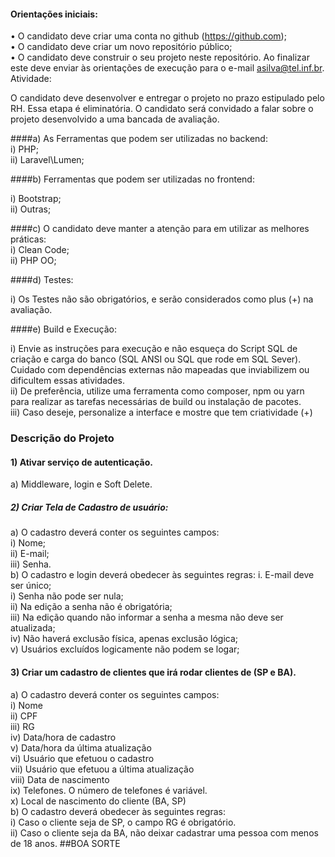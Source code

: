 #### Orientações iniciais:
• O candidato deve criar uma conta no github (https://github.com);  
• O candidato deve criar um novo repositório público;  
• O candidato deve construir o seu projeto neste repositório. 
Ao finalizar este deve enviar às orientações de execução para o e-mail asilva@tel.inf.br.  
Atividade:  

O candidato deve desenvolver e entregar o projeto no prazo estipulado pelo RH. Essa etapa é eliminatória. O
candidato será convidado a falar sobre o projeto desenvolvido a uma bancada de avaliação.  

####a) As Ferramentas que podem ser utilizadas no backend:  
i) PHP;  
ii) Laravel\Lumen;  

####b) Ferramentas que podem ser utilizadas no frontend:

i) Bootstrap;  
ii) Outras;  

####c) O candidato deve manter a atenção para em utilizar as melhores práticas:  
i) Clean Code;  
ii) PHP OO;  

####d) Testes:  

i) Os Testes não são obrigatórios, e serão considerados como plus (+) na avaliação.  

####e) Build e Execução:  

i) Envie as instruções para execução e não esqueça do Script SQL de criação e carga do banco (SQL ANSI ou
SQL que rode em SQL Sever). Cuidado com dependências externas não mapeadas que inviabilizem ou
dificultem essas atividades.  
ii) De preferência, utilize uma ferramenta como composer, npm ou yarn para realizar as tarefas necessárias de
build ou instalação de pacotes.  
iii) Caso deseje, personalize a interface e mostre que tem criatividade (+)

### Descrição do Projeto
#### 1) Ativar serviço de autenticação.
   a) Middleware, login e Soft Delete.
##### 2) Criar Tela de Cadastro de usuário:
   a) O cadastro deverá conter os seguintes campos:  
   i) Nome;  
   ii) E-mail;  
   iii) Senha.  
   b) O cadastro e login deverá obedecer às seguintes regras: i. E-mail deve ser único;  
   i) Senha não pode ser nula;  
   ii) Na edição a senha não é obrigatória;  
   iii) Na edição quando não informar a senha a mesma não deve ser atualizada;  
   iv) Não haverá exclusão física, apenas exclusão lógica;  
   v) Usuários excluídos logicamente não podem se logar;  
#### 3) Criar um cadastro de clientes que irá rodar clientes de (SP e BA).
   a) O cadastro deverá conter os seguintes campos:  
   i) Nome  
   ii) CPF  
   iii) RG  
   iv) Data/hora de cadastro  
   v) Data/hora da última atualização  
   vi) Usuário que efetuou o cadastro  
   vii) Usuário que efetuou a última atualização  
   viii) Data de nascimento  
   ix) Telefones. O número de telefones é variável.  
   x) Local de nascimento do cliente (BA, SP)  
   b) O cadastro deverá obedecer às seguintes regras:  
   i) Caso o cliente seja de SP, o campo RG é obrigatório.  
   ii) Caso o cliente seja da BA, não deixar cadastrar uma pessoa com menos de 18 anos.
   ##BOA SORTE
